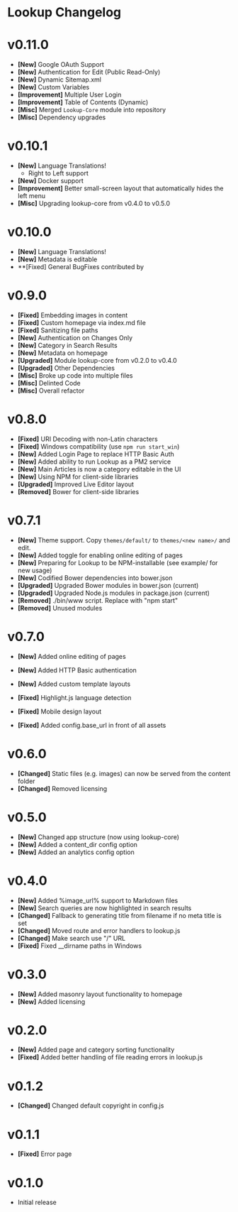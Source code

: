 # Lookup Changelog

v0.11.0
==================

  * **[New]** Google OAuth Support
  * **[New]** Authentication for Edit (Public Read-Only)
  * **[New]** Dynamic Sitemap.xml
  * **[New]** Custom Variables
  * **[Improvement]** Multiple User Login
  * **[Improvement]** Table of Contents (Dynamic)
  * **[Misc]** Merged `Lookup-Core` module into repository
  * **[Misc]** Dependency upgrades

v0.10.1
====================

  * **[New]** Language Translations!
    - Right to Left support
  * **[New]** Docker support
  * **[Improvement]** Better small-screen layout that automatically hides the left menu
  * **[Misc]** Upgrading lookup-core from v0.4.0 to v0.5.0


v0.10.0
====================

  * **[New]** Language Translations!
  * **[New]** Metadata is editable
  * **[Fixed] General BugFixes contributed by

v0.9.0
===================

  * **[Fixed]** Embedding images in content
  * **[Fixed]** Custom homepage via index.md file
  * **[Fixed]** Sanitizing file paths
  * **[New]** Authentication on Changes Only
  * **[New]** Category in Search Results
  * **[New]** Metadata on homepage
  * **[Upgraded]** Module lookup-core from v0.2.0 to v0.4.0
  * **[Upgraded]** Other Dependencies
  * **[Misc]** Broke up code into multiple files
  * **[Misc]** Delinted Code
  * **[Misc]** Overall refactor

v0.8.0
===================

  * **[Fixed]** URI Decoding with non-Latin characters
  * **[Fixed]** Windows compatibility (use `npm run start_win`)
  * **[New]** Added Login Page to replace HTTP Basic Auth
  * **[New]** Added ability to run Lookup as a PM2 service
  * **[New]** Main Articles is now a category editable in the UI
  * **[New]** Using NPM for client-side libraries
  * **[Upgraded]** Improved Live Editor layout
  * **[Removed]** Bower for client-side libraries

v0.7.1
===================

  * **[New]** Theme support. Copy `themes/default/` to `themes/<new name>/` and edit.
  * **[New]** Added toggle for enabling online editing of pages
  * **[New]** Preparing for Lookup to be NPM-installable (see example/ for new usage)
  * **[New]** Codified Bower dependencies into bower.json
  * **[Upgraded]** Upgraded Bower modules in bower.json (current)
  * **[Upgraded]** Upgraded Node.js modules in package.json (current)
  * **[Removed]** ./bin/www script. Replace with "npm start"
  * **[Removed]** Unused modules

v0.7.0
===================

  * **[New]** Added online editing of pages

  * **[New]** Added HTTP Basic authentication

  * **[New]** Added custom template layouts

  * **[Fixed]** Highlight.js language detection

  * **[Fixed]** Mobile design layout

  * **[Fixed]** Added config.base_url in front of all assets

v0.6.0
==========================

  * **[Changed]** Static files (e.g. images) can now be served from the content folder
  * **[Changed]** Removed licensing

v0.5.0
==========================

  * **[New]** Changed app structure (now using lookup-core)
  * **[New]** Added a content_dir config option
  * **[New]** Added an analytics config option

v0.4.0
==========================

  * **[New]** Added %image_url% support to Markdown files
  * **[New]** Search queries are now highlighted in search results
  * **[Changed]** Fallback to generating title from filename if no meta title is set
  * **[Changed]** Moved route and error handlers to lookup.js
  * **[Changed]** Make search use "/" URL
  * **[Fixed]** Fixed __dirname paths in Windows

v0.3.0
==========================

  * **[New]** Added masonry layout functionality to homepage
  * **[New]** Added licensing

v0.2.0
==========================

  * **[New]** Added page and category sorting functionality
  * **[Fixed]** Added better handling of file reading errors in lookup.js

v0.1.2
==========================

  * **[Changed]** Changed default copyright in config.js

v0.1.1
==========================

  * **[Fixed]** Error page

v0.1.0
==========================

  * Initial release
